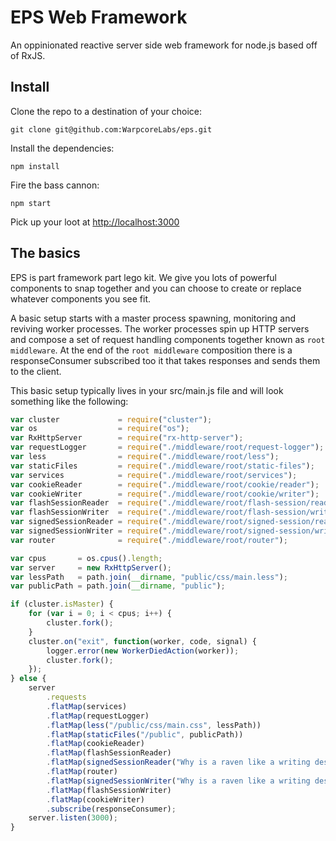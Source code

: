 EPS Web Framework
=================

An oppinionated reactive server side web framework for node.js based off of
RxJS.

Install
-------

Clone the repo to a destination of your choice:
```
git clone git@github.com:WarpcoreLabs/eps.git
```

Install the dependencies:
```
npm install
```

Fire the bass cannon:
```
npm start
```

Pick up your loot at [http://localhost:3000](http://localhost:3000)

The basics
----------

EPS is part framework part lego kit. We give you lots of powerful components
to snap together and you can choose to create or replace whatever components
you see fit.

A basic setup starts with a master process spawning, monitoring and reviving
worker processes. The worker processes spin up HTTP servers and compose
a set of request handling components together known as `root middleware`.
At the end of the `root middleware` composition there is a responseConsumer
subscribed too it that takes responses and sends them to the client.

This basic setup typically lives in your src/main.js file and will look
something like the following:
```javascript
var cluster             = require("cluster");
var os                  = require("os");
var RxHttpServer        = require("rx-http-server");
var requestLogger       = require("./middleware/root/request-logger");
var less                = require("./middleware/root/less");
var staticFiles         = require("./middleware/root/static-files");
var services            = require("./middleware/root/services");
var cookieReader        = require("./middleware/root/cookie/reader");
var cookieWriter        = require("./middleware/root/cookie/writer");
var flashSessionReader  = require("./middleware/root/flash-session/reader");
var flashSessionWriter  = require("./middleware/root/flash-session/writer");
var signedSessionReader = require("./middleware/root/signed-session/reader");
var signedSessionWriter = require("./middleware/root/signed-session/writer");
var router              = require("./middleware/root/router");

var cpus       = os.cpus().length;
var server     = new RxHttpServer();
var lessPath   = path.join(__dirname, "public/css/main.less");
var publicPath = path.join(__dirname, "public");

if (cluster.isMaster) {
    for (var i = 0; i < cpus; i++) {
        cluster.fork();
    }
    cluster.on("exit", function(worker, code, signal) {
        logger.error(new WorkerDiedAction(worker));
        cluster.fork();
    });
} else {
    server
        .requests
        .flatMap(services)
        .flatMap(requestLogger)
        .flatMap(less("/public/css/main.css", lessPath))
        .flatMap(staticFiles("/public", publicPath))
        .flatMap(cookieReader)
        .flatMap(flashSessionReader)
        .flatMap(signedSessionReader("Why is a raven like a writing desk?"))
        .flatMap(router)
        .flatMap(signedSessionWriter("Why is a raven like a writing desk?"))
        .flatMap(flashSessionWriter)
        .flatMap(cookieWriter)
        .subscribe(responseConsumer);
    server.listen(3000);
}
```
